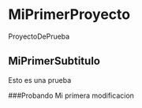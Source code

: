 # MiPrimerProyecto
ProyectoDePrueba

## MiPrimerSubtitulo
Esto es una prueba

###Probando
Mi primera modificacion
